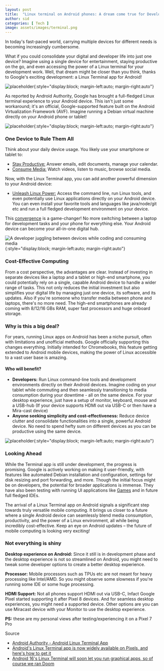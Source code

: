 ```yaml
---
layout: post
title:  "Linux terminal on Android phones: A dream come true for Developers and Parents"
author: sid
categories: [ Tech ]
image: assets/images/terminal.png
---
```

In today's fast-paced world, carrying multiple devices for different needs is becoming increasingly cumbersome. 

What if you could consolidate your digital and developer life into just one device? Imagine using a single device for entertainment, staying productive on the go, and even accessing the power of a Linux terminal for your development work. Well, that dream might be closer than you think, thanks to Google's exciting development: a Linux Terminal app for Android!

![placeholder](/assets/images/terminal-frustrated-guy.jpeg){:style="display:block; margin-left:auto; margin-right:auto"}

As reported by Android Authority, Google has brought a full-fledged Linux terminal experience to your Android device. This isn't just some workaround; it's an official, Google-supported feature built on the Android Virtualization Framework (AVF). Imagine running a Debian virtual machine directly on your Android phone or tablet!

![placeholder](/assets/images/linux-terminal.png){:style="display:block; margin-left:auto; margin-right:auto"}

### One Device to Rule Them All
Think about your daily device usage. You likely use your smartphone or tablet to:

* <u>Stay Productive:</u> Answer emails, edit documents, manage your calendar.
* <u>Consume Media:</u> Watch videos, listen to music, browse social media.

Now, with the Linux Terminal app, you can add another powerful dimension to your Android device:

* <u>Unleash Linux Power:</u> Access the command line, run Linux tools, and even potentially use Linux applications directly on your Android device. You can even install your favorite tools and languages like java/node/git etc and run a full fledged development environment on your device. 

This [convergence](https://en.wikipedia.org/wiki/Ubuntu_Touch#:~:text=original%20goal%20of-,convergence,-was%20intended%20to) is a game-changer! No more switching between a laptop for development tasks and your phone for everything else. Your Android device can become your all-in-one digital hub.

![A developer juggling between devices while coding and consuming media](/assets/images/terminal-dev.png){:style="display:block; margin-left:auto; margin-right:auto"}

### Cost-Effective Computing
From a cost perspective, the advantages are clear. Instead of investing in separate devices like a laptop and a tablet or high-end smartphone, you could potentially rely on a single, capable Android device to handle a wider range of tasks. This not only reduces the initial investment but also simplifies your digital life by managing just one device, its software, and its updates. Also if you're someone who transfer media between phone and laptops, there's no more need. The high-end smartphones are already coming with 8/12/16 GBs RAM, super fast processors and huge onboard storage. 

### Why is this a big deal?
For years, running Linux apps on Android has been a niche pursuit, often with limitations and unofficial methods. Google officially supporting this changes everything. Initially intended for Chromebooks, this feature getting extended to Android mobile devices, making the power of Linux accessible to a vast user base is amazing.

#### Who will benefit?

* **Developers:** Run Linux command-line tools and development environments directly on their Android devices. Imagine coding on your tablet while commuting and then seamlessly transitioning to media consumption during your downtime - all on the same device. For your desktop experience, just have a setup of monitor, keyboard, mouse and a USB-hub (If your device supports HDMI out via USB-C or then have a Mira-cast device)
* **Anyone seeking simplicity and cost-effectiveness:** Reduce device clutter and consolidate functionalities into a single, powerful Android device. No need to spend hefty sum on different devices as you can be productive using the same device.

![placeholder](/assets/images/convergence.jpeg){:style="display:block; margin-left:auto; margin-right:auto"}

### Looking Ahead
While the Terminal app is still under development, the progress is promising. Google is actively working on making it user-friendly, with features like automated Debian installation and configuration, settings for disk resizing and port forwarding, and more. Though the initial focus might be on developers, the potential for broader applications is immense. They have also been testing with running UI applications like [Games](https://www.androidauthority.com/android-16-linux-terminal-doom-3521804/) and in future full fledged IDEs. 

The arrival of a Linux Terminal app on Android signals a significant step towards truly versatile mobile computing. It brings us closer to a future where a single Android device can seamlessly blend media consumption, productivity, and the power of a Linux environment, all while being incredibly cost-effective. Keep an eye on Android updates – the future of mobile computing is looking very exciting!

### Not everything is shiny
**Desktop experience on Android:** Since it still is in development phase and the desktop experience is not so streamlined on Android, you might need to tweak some developer options to create a better desktop experience.

**Processor:** Mobile processors such as TPUs etc are not meant for heavy processing like Intel/AMD. So you might observe some slowness if you're running some IDE or some huge processing.

**HDMI Support:** Not all phones support HDMI out via USB-C, Infact Google Pixel started supporting it after Pixel 8 devices. And for seamless desktop experiences, you might need a supported device. Other options are you can use Miracast device with your Monitor to use the desktop experience.

**PS:** these are my personal views after testing/experiencing it on a Pixel 7 Pro

Source
* [Android Authority - Android Linux Terminal App](https://www.androidauthority.com/android-linux-terminal-app-3489887/)
* [Android's Linux Terminal app is now widely available on Pixels, and here's how to get it](https://www.androidauthority.com/android-linux-terminal-app-available-3532999/)
* [Android 16's Linux Terminal will soon let you run graphical apps, so of course we ran Doom](https://www.androidauthority.com/android-16-linux-terminal-doom-3521804/)